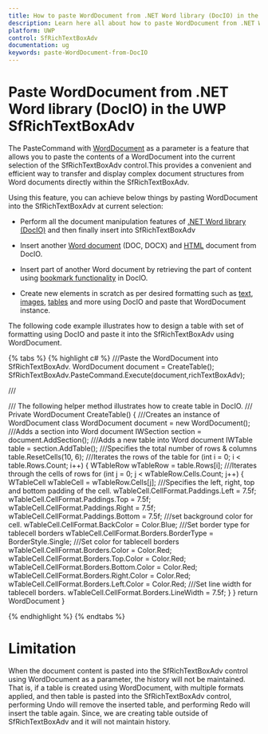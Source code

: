 ```yaml
---
title: How to paste WordDocument from .NET Word library (DocIO) in the UWP SfRichTextBoxAdv. | Syncfusion
description: Learn here all about how to paste WordDocument from .NET Word library (DocIO) in Syncfusion UWP SfRichTextBoxAdv and more.
platform: UWP
control: SfRichTextBoxAdv
documentation: ug
keywords: paste-WordDocument-from-DocIO
---
```


# Paste WordDocument from .NET Word library (DocIO) in the UWP SfRichTextBoxAdv

The PasteCommand with [WordDocument](https://help.syncfusion.com/cr/file-formats/Syncfusion.DocIO.DLS.WordDocument.html) as a parameter is a feature that allows you to paste the contents of a WordDocument into the current selection of the SfRichTextBoxAdv control.This provides a convenient and efficient way to transfer and display complex document structures from Word documents directly within the SfRichTextBoxAdv.

Using this feature, you can achieve below things by pasting WordDocument into the SfRichTextBoxAdv at current selection:

* Perform all the document manipulation features of [.NET Word library (DocIO)](https://help.syncfusion.com/file-formats/docio/overview) and then finally insert into SfRichTextBoxAdv

* Insert another [Word document](https://help.syncfusion.com/file-formats/docio/word-file-formats) (DOC, DOCX) and [HTML](https://help.syncfusion.com/file-formats/docio/html) document from DocIO.

* Insert part of another Word document by retrieving the part of content using [bookmark functionality](https://help.syncfusion.com/file-formats/docio/working-with-bookmarks) in DocIO.

* Create new elements in scratch as per desired formatting such as [text](https://help.syncfusion.com/file-formats/docio/working-with-paragraph#working-with-text), [images](https://help.syncfusion.com/file-formats/docio/working-with-paragraph#working-with-images), [tables](https://help.syncfusion.com/file-formats/docio/working-with-tables) and more using DocIO and paste that WordDocument instance.

The following code example illustrates how to design a table with set of formatting using DocIO and paste it into the SfRichTextBoxAdv using WordDocument.

{% tabs %}
{% highlight c# %}
///Paste the WordDocument into SfRichTextBoxAdv.
WordDocument document = CreateTable();
SfRichTextBoxAdv.PasteCommand.Execute(document,richTextBoxAdv);

/// <summary>
///  The following helper method illustrates how to create table in DocIO.
/// </summary>
Private WordDocument CreateTable()
{
///Creates an instance of WordDocument class 
  WordDocument document = new WordDocument();
///Adds a section into Word document
  IWSection section = document.AddSection();
///Adds a new table into Word document
  IWTable table = section.AddTable();
///Specifies the total number of rows & columns
  table.ResetCells(10, 6);
///Iterates the rows of the table
for (int i = 0; i < table.Rows.Count; i++)
{
    WTableRow wTableRow = table.Rows[i];
    ///Iterates through the cells of rows
    for (int j = 0; j < wTableRow.Cells.Count; j++)
    {
            WTableCell wTableCell = wTableRow.Cells[j];
            ///Specifies the left, right, top and bottom padding of the cell.
            wTableCell.CellFormat.Paddings.Left = 7.5f;
            wTableCell.CellFormat.Paddings.Top = 7.5f;
            wTableCell.CellFormat.Paddings.Right = 7.5f;
            wTableCell.CellFormat.Paddings.Bottom = 7.5f;
            ///set background color for cell.
            wTableCell.CellFormat.BackColor = Color.Blue;
            ///Set border type for tablecell borders
            wTableCell.CellFormat.Borders.BorderType = BorderStyle.Single;
            ///Set color for tablecell borders
            wTableCell.CellFormat.Borders.Color = Color.Red;
            wTableCell.CellFormat.Borders.Top.Color = Color.Red;
            wTableCell.CellFormat.Borders.Bottom.Color = Color.Red;
            wTableCell.CellFormat.Borders.Right.Color = Color.Red;
            wTableCell.CellFormat.Borders.Left.Color = Color.Red;
            ///Set line width for tablecell borders.
            wTableCell.CellFormat.Borders.LineWidth = 7.5f;
    }
}
     return WordDocument
}

{% endhighlight %}
{% endtabs %}

# Limitation
When the document content is pasted into the SfRichTextBoxAdv control using WordDocument as a parameter, the history will not be maintained. That is, if a table is created using WordDocument, with multiple formats applied, and then table is pasted into the SfRichTextBoxAdv control, performing Undo will remove the inserted table, and performing Redo will insert the table again. Since, we are creating table outside of SfRichTextBoxAdv and it will not maintain history.
